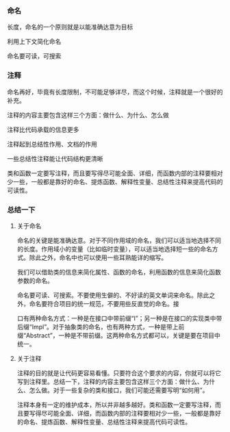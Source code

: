 ### 命名

长度，命名的一个原则就是以能准确达意为目标

利用上下文简化命名

命名要可读，可搜索

### 注释

命名再好，毕竟有长度限制，不可能足够详尽，而这个时候，注释就是一个很好的补充。

注释的内容主要包含这样三个方面：做什么、为什么、怎么做

注释比代码承载的信息更多

注释起到总结性作用、文档的作用

一些总结性注释能让代码结构更清晰

类和函数一定要写注释，而且要写得尽可能全面、详细，而函数内部的注释要相对少一些，一般都是靠好的命名、提炼函数、解释性变量、总结性注释来提高代码的可读性。

### 总结一下

1. 关于命名

   命名的关键是能准确达意。对于不同作用域的命名，我们可以适当地选择不同的长度。作用域小的变量（比如临时变量），可以适当地选择短一些的命名方式。除此之外，命名中也可以使用一些耳熟能详的缩写。

   我们可以借助类的信息来简化属性、函数的命名，利用函数的信息来简化函数参数的命名。

   命名要可读、可搜索。不要使用生僻的、不好读的英文单词来命名。除此之外，命名要符合项目的统一规范，不要用些反直觉的命名。接

   口有两种命名方式：一种是在接口中带前缀“I”；另一种是在接口的实现类中带后缀“Impl”。对于抽象类的命名，也有两种方式，一种是带上前缀“Abstract”，一种是不带前缀。这两种命名方式都可以，关键是要在项目中统一。

2. 关于注释

   注释的目的就是让代码更容易看懂。只要符合这个要求的内容，你就可以将它写到注释里。总结一下，注释的内容主要包含这样三个方面：做什么、为什么、怎么做。对于一些复杂的类和接口，我们可能还需要写明“如何用”。

   注释本身有一定的维护成本，所以并非越多越好。类和函数一定要写注释，而且要写得尽可能全面、详细，而函数内部的注释要相对少一些，一般都是靠好的命名、提炼函数、解释性变量、总结性注释来提高代码可读性。